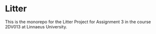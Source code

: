 # Litter

This is the monorepo for the Litter Project for Assignment 3 in the course 2DV013 at Linnaeus University.
